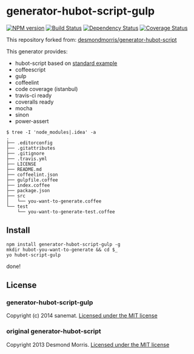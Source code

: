 # generator-hubot-script-gulp
[![NPM version][npm-image]][npm-url] [![Build Status][travis-image]][travis-url] [![Dependency Status][daviddm-image]][daviddm-url] [![Coverage Status][coveralls-image]][coveralls-url]

This repository forked from: [desmondmorris/generator-hubot-script](https://github.com/desmondmorris/generator-hubot-script)

This generator provides:
  - hubot-script based on [standard example](https://github.com/hubot-scripts/hubot-example)
  - coffeescript
  - gulp
  - coffeelint
  - code coverage (istanbul)
  - travis-ci ready
  - coveralls ready
  - mocha
  - sinon
  - power-assert

```
$ tree -I 'node_modules|.idea' -a
.
├── .editorconfig
├── .gitattributes
├── .gitignore
├── .travis.yml
├── LICENSE
├── README.md
├── coffeelint.json
├── gulpfile.coffee
├── index.coffee
├── package.json
├── src
│   └── you-want-to-generate.coffee
└── test
    └── you-want-to-generate-test.coffee
```

## Install
```
npm install generator-hubot-script-gulp -g
mkdir hubot-you-want-to-generate && cd $_
yo hubot-script-gulp
```
done!

## License
### generator-hubot-script-gulp
Copyright (c) 2014 sanemat. [Licensed under the MIT license](./LICENSE)

### original generator-hubot-script
Copyright 2013 Desmond Morris. [Licensed under the MIT license](./generator-hubot-script/LICENSE)

[npm-url]: https://npmjs.org/package/generator-hubot-script-gulp
[npm-image]: http://img.shields.io/npm/v/generator-hubot-script-gulp.svg?style=flat
[travis-url]: https://travis-ci.org/sanemat/generator-hubot-script-gulp
[travis-image]: http://img.shields.io/travis/sanemat/generator-hubot-script-gulp/master.svg?style=flat
[daviddm-url]: https://david-dm.org/sanemat/generator-hubot-script-gulp.svg?theme=shields.io
[daviddm-image]: http://img.shields.io/david/sanemat/generator-hubot-script-gulp.svg?style=flat
[coveralls-url]: https://coveralls.io/r/sanemat/generator-hubot-script-gulp
[coveralls-image]: http://img.shields.io/coveralls/sanemat/generator-hubot-script-gulp/master.svg?style=flat

